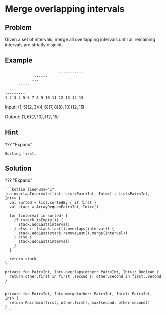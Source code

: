 # Merge overlapping intervals

<style>
.md-logo img {
  content: url('/practice/practice-light.png');
}

:root [data-md-color-scheme=slate] .md-logo img  {
  content: url('/practice/practice-dark.png');
}
</style>

## Problem

Given a set of intervals, merge all overlapping intervals until all remaining intervals are strictly disjoint.

## Example

```
                        -----------
             ------
            ---
      -----
  ---
---------
1 2 3 4 5 6 7 8 9 10 11 12 13 14 15
```

Input: $(1, 5) (2, 3) (4, 6) (7, 8) (8, 10) (12, 15)$

Output: $(1, 6) (7, 10), (12, 15)$

## Hint

??? "Expand"

    Sorting first.

## Solution

??? "Expand"

    ```kotlin linenums="1"
    fun overlapIntervals(list: List<Pair<Int, Int>>) : List<Pair<Int, Int>> {
      val sorted = list.sortedBy { it.first }
      val stack = ArrayDeque<Pair<Int, Int>>()

      for (interval in sorted) {
        if (stack.isEmpty()) {
          stack.addLast(interval)
        } else if (stack.last().overlaps(interval)) {
          stack.addLast(stack.removeLast().merge(interval))
        } else {
          stack.addLast(interval)
        }
      }

      return stack
    }

    private fun Pair<Int, Int>.overlaps(other: Pair<Int, Int>): Boolean {
      return other.first in first..second || other.second in first..second
    }


    private fun Pair<Int, Int>.merge(other: Pair<Int, Int>): Pair<Int, Int> {
      return Pair(min(first, other.first), max(second, other.second))
    }
    ```
